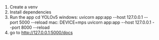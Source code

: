 1. Create a venv 
2. Install dependencies
3. Run the app
    cd YOLOv5
    windows: uvicorn app:app --host 127.0.0.1 --port 5000 --reload
    mac: DEVICE=mps uvicorn app:app --host 127.0.0.1 --port 8000 --reload
4. go to http://127.0.0.1:5000/docs
    
